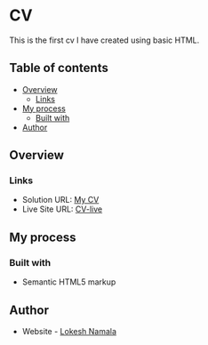 # CV

This is the first cv I have created using basic HTML. 

## Table of contents

- [Overview](#overview)
  - [Links](#links)
- [My process](#my-process)
  - [Built with](#built-with)
- [Author](#author)

## Overview

### Links

- Solution URL: [My CV](https://github.com/god-of-mischief/Web-Development/tree/main/cv)
- Live Site URL: [CV-live](https://god-of-mischief.github.io/Web-Development/cv/index.html)

## My process

### Built with

- Semantic HTML5 markup

## Author

- Website - [Lokesh Namala](https://github.com/god-of-mischief)

